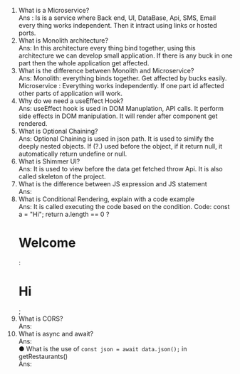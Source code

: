 1. What is a Microservice?<br/>
Ans : Is is a service where Back end, UI, DataBase, Api, SMS, Email every thing works independent. Then it intract using links or hosted ports.<br/>
2. What is Monolith architecture?<br/>
Ans: In this architecture every thing bind together, using this architecture we can develop small application. If there is any buck in one part then the whole application get affected.<br/>
3. What is the difference between Monolith and Microservice?<br/>
Ans: Monolith: everything binds together. Get affected by bucks easily.<br/>
Microservice : Everything works independently. If one part id affected other parts of application will work.<br/>
4. Why do we need a useEffect Hook?<br/>
Ans: useEffect hook is used in DOM Manuplation, API calls. It perform side effects in DOM manipulation. It will render after component get rendered.<br/>
5. What is Optional Chaining?<br/>
Ans: Optional Chaining is used in json path. It is used to simlify the deeply nested objects. If (?.) used before the object, if it return null, it automatically return undefine or null.<br/>
6. What is Shimmer UI?<br/>
Ans: It is used to view before the data get fetched throw Api. It is also called skeleton of the project. <br/>
7. What is the difference between JS expression and JS statement<br/>
Ans: <br/>
8. What is Conditional Rendering, explain with a code example<br/>
Ans: It is called executing the code based on the condition.
Code:
const a = "Hi";
return a.length == 0 ? <h1> Welcome </h1> : <h1> Hi </h1>; <br/>
9. What is CORS?<br/>
Ans: <br/>
10. What is async and await? <br/>
Ans: <br/>
● What is the use of `const json = await data.json();` in getRestaurants() <br/>
Ans: <br/>
